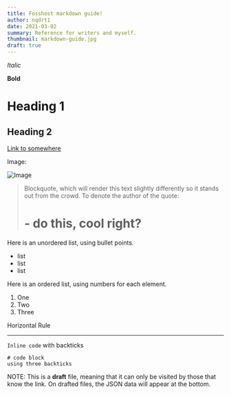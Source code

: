 ```yaml
---
title: Fosshost markdown guide!
author: nqdrt1
date: 2021-03-02
summary: Reference for writers and myself.
thumbnail: markdown-guide.jpg
draft: true
---
```


*Italic*

**Bold**

# Heading 1

## Heading 2

[Link to somewhere](https://fosshost.org)

Image:

![Image](/img/FosshostLogo.png)

> Blockquote, which will render this text slightly differently so it stands out from the crowd. To denote the author of the quote:
> # - do this, cool right?

Here is an unordered list, using bullet points.
* list
* list
* list

Here is an ordered list, using numbers for each element.
1. One
2. Two
3. Three

Horizontal Rule

---

`Inline code` with backticks

```
# code block
using three backticks
```

NOTE: This is a **draft** file, meaning that it can only be visited by those that know the link. On drafted files, the JSON data will appear at the bottom.

